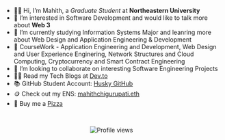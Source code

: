 - 👋🏻 Hi, I’m Mahith, a _Graduate Student_ at **Northeastern University**
- 👀 I’m interested in Software Development and would like to talk more about **Web 3**
- 🌱 I’m currently studying Information Systems Major and leanring more about Web Design and Application Engineering & Development
- 📖 CourseWork - Application Engineering and Development, Web Design and User Experience Enginering, Network Structures and Cloud Computing, Cryptocurrency and Smart Contract Engineering
- 💞️ I’m looking to collaborate on interesting Software Engineering Projects
- ✍🏻 Read my Tech Blogs at <a href="https://www.dev.to/mahithchigurupati" target="_blank">Dev.to</a>
- 📚 GitHub Student Account: <a href="https://github.com/SaiMahith-Chigurupati" target="_blank">Husky GitHub</a>
- 🪙 Check out my ENS: <a href="https://app.ens.domains/mahithchigurupati.eth" target="_blank">mahithchigurupati.eth</a>
- 🍕 Buy me a <a href="https://bmc.link/mahithch" target="_blank">Pizza</a>
<br>

<p align="center"><img src="https://gpvc.arturio.dev/MahithChigurupati" alt="Profile views"></p>
